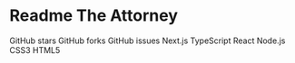 # Readme The Attorney

GitHub stars GitHub forks GitHub issues
Next.js TypeScript React Node.js CSS3 HTML5
